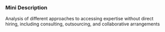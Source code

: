 ### Mini Description

Analysis of different approaches to accessing expertise without direct hiring, including consulting, outsourcing, and collaborative arrangements
